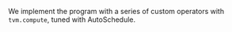 We implement the program with a series of custom operators with `tvm.compute`, tuned with AutoSchedule.
